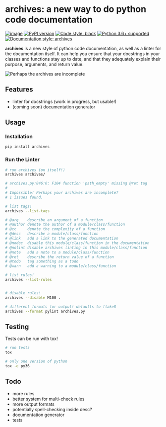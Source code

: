 # archives: a new way to do python code documentation

[![image](https://travis-ci.org/jpetrucciani/archives.svg?branch=master)](https://travis-ci.org/jpetrucciani/archives)
[![PyPI
version](https://badge.fury.io/py/archives.svg)](https://badge.fury.io/py/archives)
[![Code style:
black](https://img.shields.io/badge/code%20style-black-000000.svg)](https://github.com/ambv/black)
[![Python 3.6+
supported](https://img.shields.io/badge/python-3.6+-blue.svg)](https://www.python.org/downloads/release/python-360/)
[![Documentation style:
archives](https://img.shields.io/badge/docstyle-archives-lightblue.svg)](https://github.com/jpetrucciani/archives)

**archives** is a new style of python code documentation, as well as a
linter for the documentation itself. It can help you ensure that your
docstrings in your classes and functions stay up to date, and that they
adequately explain their purpose, arguments, and return value.

![Perhaps the archives are
incomplete](https://i.kym-cdn.com/entries/icons/original/000/023/967/obiwan.jpg)

## Features

  - linter for docstrings (work in progress, but usable\!)
  - (coming soon) documentation generator

## Usage

### Installation

``` bash
pip install archives
```

### Run the Linter

``` bash
# run archives (on itself!)
archives archives/

# archives.py:846:0: F104 function 'path_empty' missing @ret tag
#
# Impossible! Perhaps your archives are incomplete?
# 1 issues found.

# list tags!
archives --list-tags

# @arg    describe an argument of a function
# @author denote the author of a module/class/function
# @cc     denote the complexity of a function
# @desc   describe a module/class/function
# @link   add a link to the generated documentation
# @nodoc  disable this module/class/function in the documentation
# @nolint disable archives linting in this module/class/function
# @note   add a note to a module/class/function
# @ret    describe the return value of a function
# @todo   tag something as a todo
# @warn   add a warning to a module/class/function

# list rules!
archives --list-rules


# disable rules!
archives --disable M100 .

# different formats for output! defaults to flake8
archives --format pylint archives.py
```

## Testing

Tests can be run with tox\!

``` bash
# run tests
tox

# only one version of python
tox -e py36
```

## Todo

  - more rules
  - better system for multi-check rules
  - more output formats
  - potentially spell-checking inside desc?
  - documentation generator
  - tests